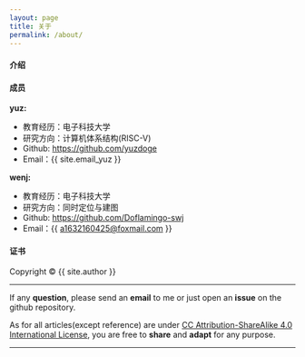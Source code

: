 ```yaml
---
layout: page
title: 关于
permalink: /about/
---
```


#### 介绍



#### 成员

**yuz:**
+ 教育经历：电子科技大学
+ 研究方向：计算机体系结构(RISC-V)
+ Github: https://github.com/yuzdoge
+ Email：{{ site.email_yuz }}

**wenj:**
+ 教育经历：电子科技大学
+ 研究方向：同时定位与建图
+ Github: https://github.com/Doflamingo-swj
+ Email：{{ a1632160425@foxmail.com }}

#### 证书

Copyright&nbsp;&copy;&nbsp;{{ site.author }}

- - -

If any <b>question</b>, please send an <b>email</b> to me or just open an <b>issue</b> on the github repository. 

As for all articles(except reference) are under [CC Attribution-ShareAlike 4.0 International License](https://creativecommons.org/licenses/by-sa/4.0/), you are free to <b>share</b> and <b>adapt</b> for any purpose.

- - -
